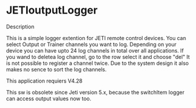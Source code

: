 # JETIoutputLogger

Description

This is a simple logger extention for JETI remote control devices.
You can select Output or Trainer channels you want to log.
Depending on your device you can have upto 24 log channels in total over
all applications. If you wand to deletea log channel, go to the row 
select it and choose "del"
It is not possible to register a channel twice.
Due to the system design it also makes no sence to sort the log channels.

This application requiers V4.28 

This sw is obsolete since Jeti version 5.x, because the switchItem logger can access output values now too.
